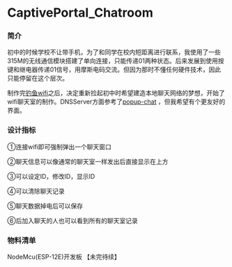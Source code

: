 # CaptivePortal_Chatroom
### 简介
初中的时候学校不让带手机，为了和同学在校内短距离进行联系，我使用了一些315M的无线通信模块搭建了单向连接，只能传递01两种状态。后来发展到使用按键和继电器传递01信号，用摩斯电码交流。但因为那时不懂任何硬件技术，因此只能停留在这个层次。
   
制作完[钓鱼wifi](https://github.com/blackbox114/Captive_Portal_Gofishing)之后，决定重新捡起初中时希望建造本地聊天网络的梦想，开始了wifi聊天室的制作。DNSServer方面参考了[popup-chat](https://github.com/tlack/popup-chat) ，但我希望有个更友好的界面。
### 设计指标
①连接wifi即可强制弹出一个聊天窗口

②聊天信息可以像通常的聊天室一样发出后直接显示在上方

③可以设定ID，修改ID，显示ID

④可以清除聊天记录

⑤聊天数据掉电后可以保存

⑥后加入聊天的人也可以看到所有的聊天室记录

### 物料清单
NodeMcu(ESP-12E)开发板
【未完待续】
